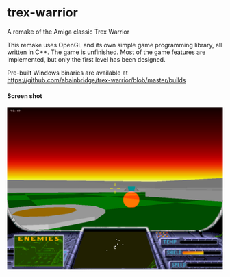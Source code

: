 # trex-warrior
A remake of the Amiga classic Trex Warrior

This remake uses OpenGL and its own simple game programming library, all written in C++. The game is unfinished. Most of the game features are implemented, but only the first level has been designed.

Pre-built Windows binaries are available at https://github.com/abainbridge/trex-warrior/blob/master/builds

#### Screen shot
![Trex Warrior screenshot](https://github.com/abainbridge/trex-warrior/blob/master/assets/screenshot.jpg "Trex Warrior screenshot")
